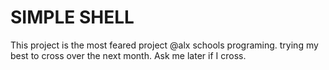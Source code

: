 <h1>SIMPLE SHELL</h1>
This project is the most feared project @alx schools programing.
trying my best to cross over the next month. Ask me later if I cross.
